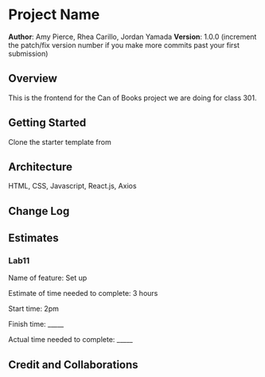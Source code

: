 # Project Name

**Author**: Amy Pierce, Rhea Carillo, Jordan Yamada
**Version**: 1.0.0 (increment the patch/fix version number if you make more commits past your first submission)

## Overview

This is the frontend for the Can of Books project we are doing for class 301.

## Getting Started

Clone the starter template from

## Architecture

HTML, CSS, Javascript, React.js, Axios

## Change Log
<!-- Use this area to document the iterative changes made to your application as each feature is successfully implemented. Use time stamps. Here's an example:

01-01-2001 4:59pm - Application now has a fully-functional express server, with a GET route for the location resource. -->

## Estimates

### Lab11

Name of feature: Set up

Estimate of time needed to complete: 3 hours

Start time: 2pm

Finish time: _____

Actual time needed to complete: _____

## Credit and Collaborations
